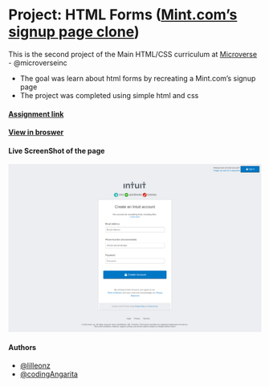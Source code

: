 # Project: HTML Forms ([Mint.com’s signup page clone](https://wwws.mint.com/login.event?task=S))

This is the second project of the Main HTML/CSS curriculum at [Microverse](https://www.microverse.org/) - @microverseinc
* The goal was learn about html forms by recreating a Mint.com’s signup page 
* The project was completed using simple html and css 

#### [Assignment link](https://www.theodinproject.com/courses/html5-and-css3/lessons/html-forms)

#### [View in broswer](https://rawcdn.githack.com/lilleonz/html-forms/40bea666c98c84343c28ef91692fa190663812fe/index.html)

#### Live ScreenShot of the page
![ScreenShot 1](style/resources/intuitmock.png)


#### Authors

* [@lilleonz](https://github.com/lilleonz)
* [@codingAngarita](https://github.com/codingAngarita)
